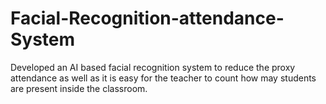 # Facial-Recognition-attendance-System
Developed an AI based facial recognition system to reduce the proxy attendance as well as it is easy for the teacher to count how may students are present inside the classroom. 
